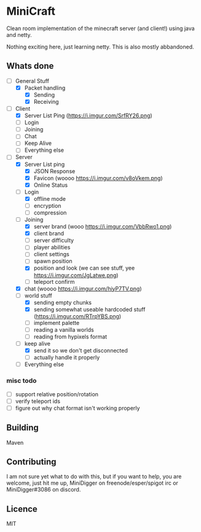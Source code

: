 # MiniCraft

Clean room implementation of the minecraft server (and client!) using java and netty.

Nothing exciting here, just learning netty. This is also mostly abbandoned.

## Whats done

- [ ] General Stuff
  - [x] Packet handling
    - [x] Sending
    - [x] Receiving
- [ ] Client
  - [x] Server List Ping (https://i.imgur.com/SrfRY26.png)
  - [ ] Login
  - [ ] Joining
  - [ ] Chat
  - [ ] Keep Alive
  - [ ] Everything else
- [ ] Server
  - [x] Server List ping
    - [x] JSON Response
    - [x] Favicon (woooo https://i.imgur.com/v8oVkem.png)
    - [x] Online Status
  - [ ] Login
    - [x] offline mode
    - [ ] encryption
    - [ ] compression
  - [ ] Joining
    - [x] server brand (wooo https://i.imgur.com/VbbRwo1.png)
    - [x] client brand
    - [ ] server difficulty
    - [ ] player abilities
    - [ ] client settings
    - [ ] spawn position
    - [x] position and look (we can see stuff, yee https://i.imgur.com/JgLatwe.png)
    - [ ] teleport confirm
  - [x] chat (woooo https://i.imgur.com/hiyP7TV.png)
  - [ ] world stuff
    - [x] sending empty chunks 
    - [x] sending somewhat useable hardcoded stuff (https://i.imgur.com/RTrpYBS.png)
    - [ ] implement palette
    - [ ] reading a vanilla worlds
    - [ ] reading from hypixels format
  - [ ] keep alive
    - [x] send it so we don't get disconnected
    - [ ] actually handle it properly
  - [ ] Everything else
  
### misc todo

- [ ] support relative position/rotation
- [ ] verify teleport ids
- [ ] figure out why chat format isn't working properly
  
## Building

Maven

## Contributing

I am not sure yet what to do with this, but if you want to help, you are welcome,
 just hit me up, MiniDigger on freenode/esper/spigot irc or MiniDigger#3086 on discord.

## Licence

MIT
